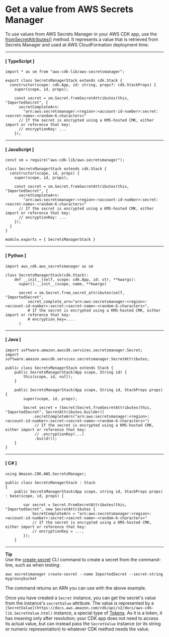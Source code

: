 # Get a value from AWS Secrets Manager<a name="get_secrets_manager_value"></a>

To use values from AWS Secrets Manager in your AWS CDK app, use the [fromSecretAttributes\(\)](https://docs.aws.amazon.com/cdk/api/v2/docs/aws-cdk-lib.aws_secretsmanager.Secret.html#static-fromwbrsecretwbrattributesscope-id-attrs) method\. It represents a value that is retrieved from Secrets Manager and used at AWS CloudFormation deployment time\.

------
#### [ TypeScript ]

```
import * as sm from "aws-cdk-lib/aws-secretsmanager";

export class SecretsManagerStack extends cdk.Stack {
  constructor(scope: cdk.App, id: string, props?: cdk.StackProps) {
    super(scope, id, props);

    const secret = sm.Secret.fromSecretAttributes(this, "ImportedSecret", {
      secretCompleteArn:
        "arn:aws:secretsmanager:<region>:<account-id-number>:secret:<secret-name>-<random-6-characters>"
      // If the secret is encrypted using a KMS-hosted CMK, either import or reference that key:
      // encryptionKey: ...
    });
```

------
#### [ JavaScript ]

```
const sm = require("aws-cdk-lib/aws-secretsmanager");

class SecretsManagerStack extends cdk.Stack {
  constructor(scope, id, props) {
    super(scope, id, props);

    const secret = sm.Secret.fromSecretAttributes(this, "ImportedSecret", {
      secretCompleteArn:
        "arn:aws:secretsmanager:<region>:<account-id-number>:secret:<secret-name>-<random-6-characters>"
      // If the secret is encrypted using a KMS-hosted CMK, either import or reference that key:
      // encryptionKey: ...
    });
  }
}

module.exports = { SecretsManagerStack }
```

------
#### [ Python ]

```
import aws_cdk.aws_secretsmanager as sm

class SecretsManagerStack(cdk.Stack):
    def __init__(self, scope: cdk.App, id: str, **kwargs):
      super().__init__(scope, name, **kwargs)

      secret = sm.Secret.from_secret_attributes(self, "ImportedSecret",
          secret_complete_arn="arn:aws:secretsmanager:<region>:<account-id-number>:secret:<secret-name>-<random-6-characters>",
          # If the secret is encrypted using a KMS-hosted CMK, either import or reference that key:
          # encryption_key=....
      )
```

------
#### [ Java ]

```
import software.amazon.awscdk.services.secretsmanager.Secret;
import software.amazon.awscdk.services.secretsmanager.SecretAttributes;

public class SecretsManagerStack extends Stack {
    public SecretsManagerStack(App scope, String id) {
        this(scope, id, null);
    }
    
    public SecretsManagerStack(App scope, String id, StackProps props) {
        super(scope, id, props);
        
        Secret secret = (Secret)Secret.fromSecretAttributes(this, "ImportedSecret", SecretAttributes.builder()
            .secretCompleteArn("arn:aws:secretsmanager:<region>:<account-id-number>:secret:<secret-name>-<random-6-characters>")
             // If the secret is encrypted using a KMS-hosted CMK, either import or reference that key:
             // .encryptionKey(...)
             .build());
    }
}
```

------
#### [ C\# ]

```
using Amazon.CDK.AWS.SecretsManager;

public class SecretsManagerStack : Stack
{
    public SecretsManagerStack(App scope, string id, StackProps props) : base(scope, id, props) {

        var secret = Secret.FromSecretAttributes(this, "ImportedSecret", new SecretAttributes {
            SecretCompleteArn = "arn:aws:secretsmanager:<region>:<account-id-number>:secret:<secret-name>-<random-6-characters>"
            // If the secret is encrypted using a KMS-hosted CMK, either import or reference that key:
            // encryptionKey = ...,
        });
    }
```

------

**Tip**  
Use the [create\-secret](https://docs.aws.amazon.com/cdk/api/v2/docs/aws-cdk-lib.aws_secretsmanager.Secret.html) CLI command to create a secret from the command\-line, such as when testing:  

```
aws secretsmanager create-secret --name ImportedSecret --secret-string mygroovybucket
```
The command returns an ARN you can use with the above example\.

Once you have created a `Secret` instance, you can get the secret's value from the instance's `secretValue` attribute\. The value is represented by a `[SecretValue](https://docs.aws.amazon.com/cdk/api/v2/docs/aws-cdk-lib.SecretValue.html)` instance, a special type of [Tokens](tokens.md)\. As it is a token, it has meaning only after resolution; your CDK app does not need to access its actual value, but can instead pass the `SecretValue` instance \(or its string or numeric representation\) to whatever CDK method needs the value\.